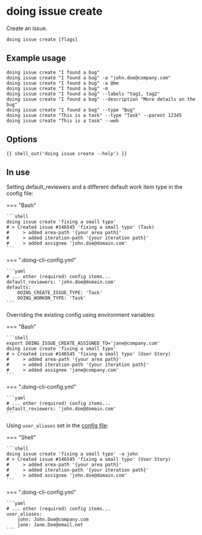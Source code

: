 # doing issue create

Create an issue.

```shell
doing issue create [flags]
```

## Example usage

```shell
doing issue create "I found a bug"
doing issue create "I found a bug" -a "john.doe@company.com"
doing issue create "I found a bug" -a @me
doing issue create "I found a bug" -m
doing issue create "I found a bug" --labels "tag1, tag2"
doing issue create "I found a bug" --description "More details on the bug"
doing issue create "I found a bug" --type "Bug"
doing issue create "This is a task" --type "Task" --parent 12345 
doing issue create "This is a task" --web
```

## Options

```nohighlight
{{ shell_out('doing issue create --help') }}
```

## In use

Setting default_reviewers and a different default work item type in the config file:

=== "Bash"

    ```shell
    doing issue create 'fixing a small typo'
    # > Created issue #146545 'fixing a small typo' (Task)
    #     > added area-path '{your area path}'
    #     > added iteration-path '{your iteration path}'
    #     > added assignee 'john.doe@domain.com'
    ```

=== ".doing-cli-config.yml"

    ```yaml
    # ... other (required) config items...
    default_reviewers: 'john.doe@domain.com'
    defaults:
        DOING_CREATE_ISSUE_TYPE: 'Task'
        DOING_WORKON_TYPE: 'Task'
    ```

Overriding the existing config using environment variables:

=== "Bash"

    ```shell
    export DOING_ISSUE_CREATE_ASSIGNED_TO='jane@company.com'
    doing issue create 'fixing a small typo'
    # > Created issue #146545 'fixing a small typo' (User Story)
    #     > added area-path '{your area path}'
    #     > added iteration-path '{your iteration path}'
    #     > added assignee 'jane@company.com'
    ```

=== ".doing-cli-config.yml"

    ```yaml
    # ... other (required) config items...
    default_reviewers: 'john.doe@domain.com'
    ```


Using `user_aliases` set in the [config file](../../config/config_file.md):

=== "Shell"

    ```shell
    doing issue create 'fixing a small typo' -a john
    # > Created issue #146545 'fixing a small typo' (User Story)
    #     > added area-path '{your area path}'
    #     > added iteration-path '{your iteration path}'
    #     > added assignee 'john.doe@domain.com'
    ```

=== ".doing-cli-config.yml"

    ```yaml
    # ... other (required) config items...
    user_aliases:
        john: John.Doe@company.com
        jane: Jane.Doe@email.net
    ```

